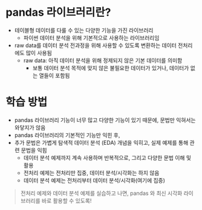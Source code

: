 # pandas 라이브러리란?
- 테이블형 데이터를 다룰 수 있는 다양한 기능을 가진 라이브러리
  - 파이썬 데이터 분석을 위해 기본적으로 사용하는 라이브러리임
- raw data를 데이터 분석 전과정을 위해 사용할 수 있도록 변환하는 데이터 전처리에도 많이 사용됨
  - raw data: 아직 데이터 분석을 위해 정제되지 않은 기본 데이터를 의미함
    - 보통 데이터 분석 목적에 맞지 않은 불필요한 데이터가 있거나, 데이터가 없는 열들이 포함됨
   
# 학습 방법
- pandas 라이브러리 기능이 너무 많고 다양한 기능이 있기 때문에, 문법만 익혀서는 와닿지가 않음
- pandas 라이브러리의 기본적인 기능만 익힌 후,
- 추가 문법은 가볍게 탐색적 데이터 분석 (EDA) 개념을 익히고, 실제 예제를 통해 관련 문법을 익힘
  - 데이터 분석 예제까지 계속 사용하며 반복적으로, 그리고 다양한 문법 이해 및 활용
  - 전처리 예제는 전처리만 집중, 데이터 분석/시각화는 하지 않음
  - 데이터 분석 예제는 전처리부터 데이터 분석/시각화(여기에 집중)
    
> 전처리 예제와 데이터 분석 예제를 실습하고 나면, pandas 와 최신 시각화 라이브러리를 바로 활용할 수 있도록!

